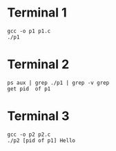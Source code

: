 # Terminal 1
    gcc -o p1 p1.c
    ./p1

# Terminal 2
    ps aux | grep ./p1 | grep -v grep
    get pid  of p1

# Terminal 3 
    gcc -o p2 p2.c
    ./p2 [pid of p1] Hello
